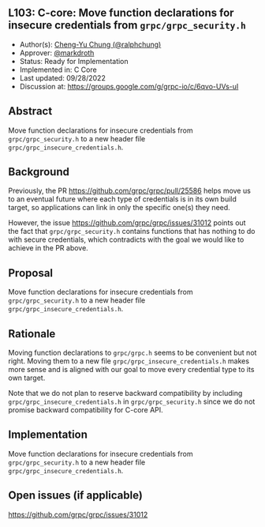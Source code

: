 L103: C-core: Move function declarations for insecure credentials from `grpc/grpc_security.h`
----
* Author(s): [Cheng-Yu Chung (@ralphchung)](https://github.com/ralphchung)
* Approver: [@markdroth](https://github.com/markdroth)
* Status: Ready for Implementation
* Implemented in: C Core
* Last updated: 09/28/2022
* Discussion at: https://groups.google.com/g/grpc-io/c/6qvo-UVs-uI

## Abstract

Move function declarations for insecure credentials from `grpc/grpc_security.h` to a new header file `grpc/grpc_insecure_credentials.h`.

## Background

Previously, the PR https://github.com/grpc/grpc/pull/25586 helps move us to an eventual future where each type of credentials is in its own build target, so applications can link in only the specific one(s) they need.

However, the issue https://github.com/grpc/grpc/issues/31012 points out the fact that `grpc/grpc_security.h` contains functions that has nothing to do with secure credentials, which contradicts with the goal we would like to achieve in the PR above.

## Proposal

Move function declarations for insecure credentials from `grpc/grpc_security.h` to a new header file `grpc/grpc_insecure_credentials.h`.

## Rationale

Moving function declarations to `grpc/grpc.h` seems to be convenient but not right. Moving them to a new file `grpc/grpc_insecure_credentials.h` makes more sense and is aligned with our goal to move every credential type to its own target.

Note that we do not plan to reserve backward compatibility by including `grpc/grpc_insecure_credentials.h` in `grpc/grpc_security.h` since we do not promise backward compatibility for C-core API.

## Implementation

Move function declarations for insecure credentials from `grpc/grpc_security.h` to a new header file `grpc/grpc_insecure_credentials.h`.

## Open issues (if applicable)

https://github.com/grpc/grpc/issues/31012

